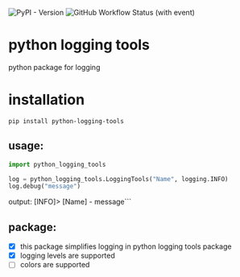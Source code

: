 ![PyPI - Version](https://img.shields.io/pypi/v/python-logging-tools)
![GitHub Workflow Status (with event)](https://github.com/MGS-Daniil/python-logging-tools/actions/workflows/python-app.yml/badge.svg)
# python logging tools
python package for logging

# installation
```commandline
pip install python-logging-tools
```

## usage:
```python
import python_logging_tools

log = python_logging_tools.LoggingTools("Name", logging.INFO)
log.debug("message")
```
output:
[INFO]> [Name] - message```

## package:
- [x] this package simplifies logging in python
logging tools package
- [x] logging levels are supported
- [ ] colors are supported

